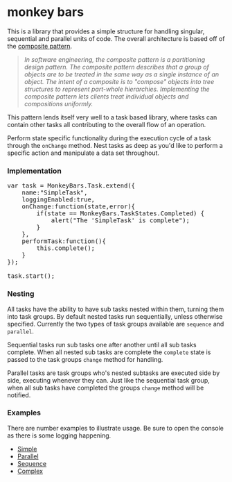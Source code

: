 # monkey bars

This is a library that provides a simple structure for handling singular, sequential and parallel units of code. The overall architecture is based off of the [composite pattern](http://en.m.wikipedia.org/wiki/Composite%20pattern).

>*In software engineering, the composite pattern is a partitioning design pattern. The composite pattern describes that a group of objects are to be treated in the same way as a single instance of an object. The intent of a composite is to "compose" objects into tree structures to represent part-whole hierarchies. Implementing the composite pattern lets clients treat individual objects and compositions uniformly.*

This pattern lends itself very well to a task based library, where tasks can contain other tasks all contributing to the overall flow of an operation.

Perform state specific functionality during the execution cycle of a task through the `onChange` method. Nest tasks as deep as you'd like to perform a specific action and manipulate a data set throughout. 

### Implementation

<pre>
var task = MonkeyBars.Task.extend({
    name:"SimpleTask",
    loggingEnabled:true,
    onChange:function(state,error){
        if(state == MonkeyBars.TaskStates.Completed) {
            alert("The 'SimpleTask' is complete");
        }
    },
    performTask:function(){
        this.complete();
    }
});

task.start();
</pre>

### Nesting

All tasks have the ability to have sub tasks nested within them, turning them into task groups. By default nested tasks run sequentially, unless otherwise specified. Currently the two types of task groups available are `sequence` and `parallel`. 

Sequential tasks run sub tasks one after another until all sub tasks complete. When all nested sub tasks are complete the `complete` state is passed to the task groups `change` method for handling.

Parallel tasks are task groups who's nested subtasks are executed side by side, executing whenever they can. Just like the sequential task group, when all sub tasks have completed the groups `change` method will be notified.

### Examples

There are number examples to illustrate usage. Be sure to open the console as there is some logging happening.

* [Simple](http://sandbox.ericmcgary.com/monkeybars/simple.html)
* [Parallel](http://sandbox.ericmcgary.com/monkeybars/parallel.html)
* [Sequence](http://sandbox.ericmcgary.com/monkeybars/sequence.html)
* [Complex](http://sandbox.ericmcgary.com/monkeybars/complex.html)
